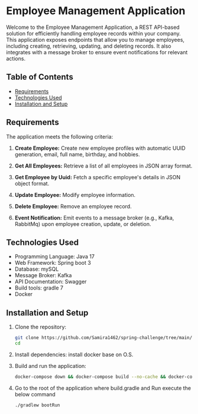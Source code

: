 # Employee Management Application

Welcome to the Employee Management Application, a REST API-based solution for efficiently handling employee records within your company. This application exposes endpoints that allow you to manage employees, including creating, retrieving, updating, and deleting records. It also integrates with a message broker to ensure event notifications for relevant actions.

## Table of Contents

- [Requirements](#requirements)
- [Technologies Used](#technologies-used)
- [Installation and Setup](#installation-and-setup)

## Requirements

The application meets the following criteria:

1. **Create Employee:** Create new employee profiles with automatic UUID generation, email, full name, birthday, and hobbies.

2. **Get All Employees:** Retrieve a list of all employees in JSON array format.

3. **Get Employee by Uuid:** Fetch a specific employee's details in JSON object format.

4. **Update Employee:** Modify employee information.

5. **Delete Employee:** Remove an employee record.

6. **Event Notification:** Emit events to a message broker (e.g., Kafka, RabbitMq) upon employee creation, update, or deletion.

## Technologies Used

- Programming Language: Java 17
- Web Framework: Spring boot 3 
- Database: mySQL
- Message Broker: Kafka
- API Documentation: Swagger
- Build tools: gradle 7 
- Docker

## Installation and Setup

1. Clone the repository:
   ```sh
   git clone https://github.com/Samira1462/spring-challenge/tree/main/employee-api
   cd 

2. Install dependencies:
install docker base on O.S. 

3. Build and run the application:
   ```sh 
   docker-compose down && docker-compose build --no-cache && docker-compose up

4. Go to the root of the application where build.gradle and Run execute the below command
   
   ```sh  
   ./gradlew bootRun
   

